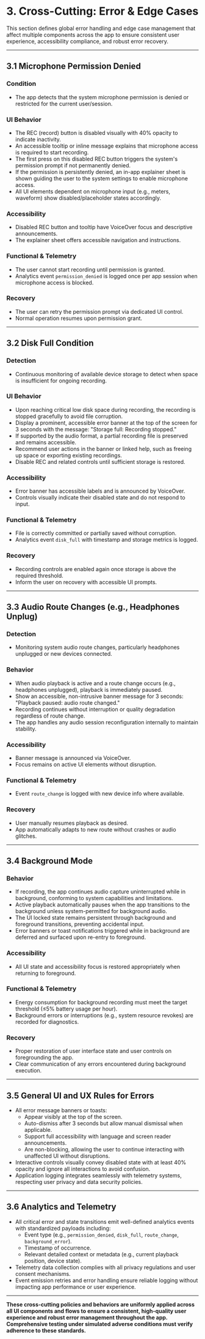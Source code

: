 # 3. Cross-Cutting: Error & Edge Cases

This section defines global error handling and edge case management that affect multiple components across the app to ensure consistent user experience, accessibility compliance, and robust error recovery.

---

## 3.1 Microphone Permission Denied

### Condition
- The app detects that the system microphone permission is denied or restricted for the current user/session.

### UI Behavior
- The REC (record) button is disabled visually with 40% opacity to indicate inactivity.
- An accessible tooltip or inline message explains that microphone access is required to start recording.
- The first press on this disabled REC button triggers the system's permission prompt if not permanently denied.
- If the permission is persistently denied, an in-app explainer sheet is shown guiding the user to the system settings to enable microphone access.
- All UI elements dependent on microphone input (e.g., meters, waveform) show disabled/placeholder states accordingly.

### Accessibility
- Disabled REC button and tooltip have VoiceOver focus and descriptive announcements.
- The explainer sheet offers accessible navigation and instructions.

### Functional & Telemetry
- The user cannot start recording until permission is granted.
- Analytics event `permission_denied` is logged once per app session when microphone access is blocked.

### Recovery
- The user can retry the permission prompt via dedicated UI control.
- Normal operation resumes upon permission grant.

---

## 3.2 Disk Full Condition

### Detection
- Continuous monitoring of available device storage to detect when space is insufficient for ongoing recording.

### UI Behavior
- Upon reaching critical low disk space during recording, the recording is stopped gracefully to avoid file corruption.
- Display a prominent, accessible error banner at the top of the screen for 3 seconds with the message: "Storage full: Recording stopped."
- If supported by the audio format, a partial recording file is preserved and remains accessible.
- Recommend user actions in the banner or linked help, such as freeing up space or exporting existing recordings.
- Disable REC and related controls until sufficient storage is restored.

### Accessibility
- Error banner has accessible labels and is announced by VoiceOver.
- Controls visually indicate their disabled state and do not respond to input.

### Functional & Telemetry
- File is correctly committed or partially saved without corruption.
- Analytics event `disk_full` with timestamp and storage metrics is logged.

### Recovery
- Recording controls are enabled again once storage is above the required threshold.
- Inform the user on recovery with accessible UI prompts.

---

## 3.3 Audio Route Changes (e.g., Headphones Unplug)

### Detection
- Monitoring system audio route changes, particularly headphones unplugged or new devices connected.

### Behavior
- When audio playback is active and a route change occurs (e.g., headphones unplugged), playback is immediately paused.
- Show an accessible, non-intrusive banner message for 3 seconds: "Playback paused: audio route changed."
- Recording continues without interruption or quality degradation regardless of route change.
- The app handles any audio session reconfiguration internally to maintain stability.

### Accessibility
- Banner message is announced via VoiceOver.
- Focus remains on active UI elements without disruption.

### Functional & Telemetry
- Event `route_change` is logged with new device info where available.

### Recovery
- User manually resumes playback as desired.
- App automatically adapts to new route without crashes or audio glitches.

---

## 3.4 Background Mode

### Behavior
- If recording, the app continues audio capture uninterrupted while in background, conforming to system capabilities and limitations.
- Active playback automatically pauses when the app transitions to the background unless system-permitted for background audio.
- The UI locked state remains persistent through background and foreground transitions, preventing accidental input.
- Error banners or toast notifications triggered while in background are deferred and surfaced upon re-entry to foreground.

### Accessibility
- All UI state and accessibility focus is restored appropriately when returning to foreground.

### Functional & Telemetry
- Energy consumption for background recording must meet the target threshold (≤5% battery usage per hour).
- Background errors or interruptions (e.g., system resource revokes) are recorded for diagnostics.

### Recovery
- Proper restoration of user interface state and user controls on foregrounding the app.
- Clear communication of any errors encountered during background execution.

---

## 3.5 General UI and UX Rules for Errors

- All error message banners or toasts:
  - Appear visibly at the top of the screen.
  - Auto-dismiss after 3 seconds but allow manual dismissal when applicable.
  - Support full accessibility with language and screen reader announcements.
  - Are non-blocking, allowing the user to continue interacting with unaffected UI without disruptions.
- Interactive controls visually convey disabled state with at least 40% opacity and ignore all interactions to avoid confusion.
- Application logging integrates seamlessly with telemetry systems, respecting user privacy and data security policies.

---

## 3.6 Analytics and Telemetry

- All critical error and state transitions emit well-defined analytics events with standardized payloads including:
  - Event type (e.g., `permission_denied`, `disk_full`, `route_change`, `background_error`).
  - Timestamp of occurrence.
  - Relevant detailed context or metadata (e.g., current playback position, device state).
- Telemetry data collection complies with all privacy regulations and user consent mechanisms.
- Event emission retries and error handling ensure reliable logging without impacting app performance or user experience.

---

**These cross-cutting policies and behaviors are uniformly applied across all UI components and flows to ensure a consistent, high-quality user experience and robust error management throughout the app. Comprehensive testing under simulated adverse conditions must verify adherence to these standards.**